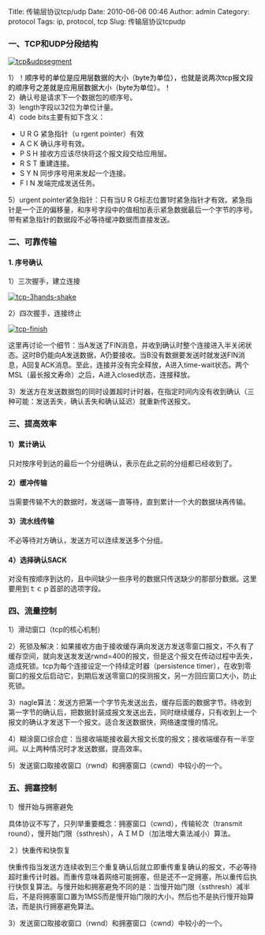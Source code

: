 Title: 传输层协议tcp/udp
Date: 2010-06-06 00:46
Author: admin
Category: protocol
Tags: ip, protocol, tcp
Slug: 传输层协议tcpudp

### 一、TCP和UDP分段结构

[![tcp&udpsegment](/wp-content/uploads/2010/06/tcpudpsegment.jpg "tcp&udpsegment")](/wp-content/uploads/2010/06/tcpudpsegment.jpg)

1）！<span
style="color: #000000;">顺序号的单位是应用层数据的大小（byte为单位），也就是说两次tcp报文段的顺序号之差就是应用层数据大小（byte为单位）。！  
</span>2）确认号是请求下一个数据包的顺序号。  
3）length字段以32位为单位计量。  
4）code bits主要有如下含义：

-   U R G 紧急指针（u rgent pointer）有效
-   A C K 确认序号有效。
-   P S H 接收方应该尽快将这个报文段交给应用层。
-   R S T 重建连接。
-   S Y N 同步序号用来发起一个连接。
-   F I N 发端完成发送任务。

5）urgent pointer紧急指针：只有当U R
G标志位置1时紧急指针才有效。紧急指针是一个正的偏移量，和序号字段中的值相加表示紧急数据最后一个字节的序号。带有紧急指针的数据段不必等待缓冲数据而直接发送。

### 二、可靠传输

#### 1. 序号确认

1）三次握手，建立连接

[![tcp-3hands-shake](/wp-content/uploads/2010/06/tcp-3hands-shake.jpg "tcp-3hands-shake")](/wp-content/uploads/2010/06/tcp-3hands-shake.jpg)

2）四次握手，连接终止

[![tcp-finish](/wp-content/uploads/2010/06/tcp-finish.jpg "tcp-finish")](/wp-content/uploads/2010/06/tcp-finish.jpg)

这里再讨论一个细节：当A发送了FIN消息，并收到确认时整个连接进入半关闭状态。这时B仍能向A发送数据，A仍要接收。当B没有数据要发送时就发送FIN消息，A回复ACK消息。至此，连接并没有完全释放，A进入time-wait状态。两个MSL（最长报文寿命）之后，A进入closed状态，连接释放。

3）发送方在发送数据包的同时设置超时计时器，在指定时间内没有收到确认（三种可能：发送丢失，确认丢失和确认延迟）就重新传送报文。

### 三、提高效率

#### 1）累计确认

只对按序号到达的最后一个分组确认，表示在此之前的分组都已经收到了。

#### 2）缓冲传输

当需要传输不大的数据时，发送端一直等待，直到累计一个大的数据块再传输。

#### 3）流水线传输

不必等待对方确认，发送方可以连续发送多个分组。

#### 4）选择确认SACK

对没有按顺序到达的，且中间缺少一些序号的数据只传送缺少的那部分数据。这里要用到ｔｃｐ首部的选项字段。

### 四、流量控制

1）滑动窗口（tcp的核心机制）

2）死锁及解决：如果接收方由于接收缓存满向发送方发送零窗口报文，不久有了缓存空间，就向发送发发送rwnd=400的报文，但是这个报文在传动过程中丢失，造成死锁。tcp为每个连接设定一个持续定时器（persistence
timer），在收到零窗口的报文后启动它，到期后发送零窗口的探测报文，另一方回应窗口大小，防止死锁。

3）nagle算法：发送方把第一个字节先发送出去，缓存后面的数据字节。待收到第一字节的确认后，把数据封装成报文发送出去，同时继续缓存，只有收到上一个报文的确认才发送下一个报文。适合发送数据快，网络速度慢的情况。

4）糊涂窗口综合症：当接收端能接收最大报文长度的报文；接收端缓存有一半空间。以上两种情况时才发送数据，提高效率。

5）发送窗口取接收窗口（rwnd）和拥塞窗口（cwnd）中较小的一个。

### 五、拥塞控制

1）慢开始与拥塞避免

具体协议不写了，只列举重要概念：拥塞窗口（cwnd），传输轮次（transmit
round），慢开始门限（ssthresh），ＡＩＭＤ（加法增大乘法减小）算法。

２）快重传和快恢复

快重传指当发送方连续收到三个重复确认后就立即重传重复确认的报文，不必等待超时重传计时器。而重传意味着网络可能拥塞，但是还不一定拥塞，所以重传后执行快恢复算法。与慢开始和拥塞避免不同的是：当慢开始门限（ssthresh）减半后，不是将拥塞窗口置为1MSS而是慢开始门限的大小，然后也不是执行慢开始算法，而是执行拥塞避免算法。

3）发送窗口取接收窗口（rwnd）和拥塞窗口（cwnd）中较小的一个。
